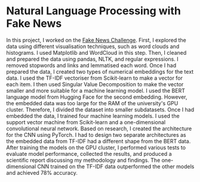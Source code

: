 # Natural Language Processing with Fake News

In this project, I worked on the [Fake News Challenge](https://www.fakenewschallenge.org/).
First, I explored the data using different visualisation techniques, such as word clouds and histograms. I used Matplotlib and WordCloud in this step. Then, I cleaned and prepared the data using pandas, NLTK, and regular expressions. I removed stopwords and links and lemmatised each word. Once I had prepared the data, I created two types of numerical embeddings for the text data. I used the TF-IDF vectoriser from Scikit-learn to make a vector for each item. I then used Singular Value Decomposition to make the vector smaller and more suitable for a machine learning model. I used the BERT language model from Hugging Face for the second embedding. However, the embedded data was too large for the RAM of the university's GPU cluster. Therefore, I divided the dataset into smaller subdatasets. Once I had embedded the data, I trained four machine learning models. I used the support vector machine from Scikit-learn and a one-dimensional convolutional neural network. Based on research, I created the architecture for the CNN using PyTorch. I had to design two separate architectures as the embedded data from TF-IDF had a different shape from the BERT data. After training the models on the GPU cluster, I performed various tests to evaluate model performance, collected the results, and produced a scientific report discussing my methodology and findings. The one-dimensional CNN trained on the TF-IDF data outperformed the other models and achieved 78% accuracy.
